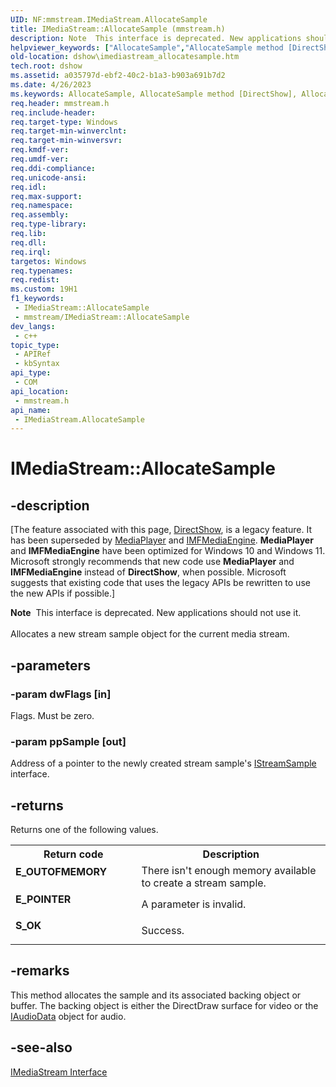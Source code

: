 ```yaml
---
UID: NF:mmstream.IMediaStream.AllocateSample
title: IMediaStream::AllocateSample (mmstream.h)
description: Note  This interface is deprecated. New applications should not use it. Allocates a new stream sample object for the current media stream.
helpviewer_keywords: ["AllocateSample","AllocateSample method [DirectShow]","AllocateSample method [DirectShow]","IMediaStream interface","IMediaStream interface [DirectShow]","AllocateSample method","IMediaStream.AllocateSample","IMediaStream::AllocateSample","IMediaStreamAllocateSample","dshow.imediastream_allocatesample","mmstream/IMediaStream::AllocateSample"]
old-location: dshow\imediastream_allocatesample.htm
tech.root: dshow
ms.assetid: a035797d-ebf2-40c2-b1a3-b903a691b7d2
ms.date: 4/26/2023
ms.keywords: AllocateSample, AllocateSample method [DirectShow], AllocateSample method [DirectShow],IMediaStream interface, IMediaStream interface [DirectShow],AllocateSample method, IMediaStream.AllocateSample, IMediaStream::AllocateSample, IMediaStreamAllocateSample, dshow.imediastream_allocatesample, mmstream/IMediaStream::AllocateSample
req.header: mmstream.h
req.include-header: 
req.target-type: Windows
req.target-min-winverclnt: 
req.target-min-winversvr: 
req.kmdf-ver: 
req.umdf-ver: 
req.ddi-compliance: 
req.unicode-ansi: 
req.idl: 
req.max-support: 
req.namespace: 
req.assembly: 
req.type-library: 
req.lib: 
req.dll: 
req.irql: 
targetos: Windows
req.typenames: 
req.redist: 
ms.custom: 19H1
f1_keywords:
 - IMediaStream::AllocateSample
 - mmstream/IMediaStream::AllocateSample
dev_langs:
 - c++
topic_type:
 - APIRef
 - kbSyntax
api_type:
 - COM
api_location:
 - mmstream.h
api_name:
 - IMediaStream.AllocateSample
---
```


# IMediaStream::AllocateSample


## -description

\[The feature associated with this page, [DirectShow](/windows/win32/directshow/directshow), is a legacy feature. It has been superseded by [MediaPlayer](/uwp/api/Windows.Media.Playback.MediaPlayer) and [IMFMediaEngine](/windows/win32/api/mfmediaengine/nn-mfmediaengine-imfmediaengine). **MediaPlayer** and **IMFMediaEngine** have been optimized for Windows 10 and Windows 11. Microsoft strongly recommends that new code use **MediaPlayer** and **IMFMediaEngine** instead of **DirectShow**, when possible. Microsoft suggests that existing code that uses the legacy APIs be rewritten to use the new APIs if possible.\]

<div class="alert"><b>Note</b>  This interface is deprecated. New applications should not use it.</div>
<div> </div>
Allocates a new stream sample object for the current media stream.

## -parameters

### -param dwFlags [in]

Flags. Must be zero.

### -param ppSample [out]

Address of a pointer to the newly created stream sample's <a href="/windows/desktop/api/mmstream/nn-mmstream-istreamsample">IStreamSample</a> interface.

## -returns

Returns one of the following values.

<table>
<tr>
<th>Return code</th>
<th>Description</th>
</tr>
<tr>
<td width="40%">
<dl>
<dt><b>E_OUTOFMEMORY</b></dt>
</dl>
</td>
<td width="60%">
There isn't enough memory available to create a stream sample.

</td>
</tr>
<tr>
<td width="40%">
<dl>
<dt><b>E_POINTER</b></dt>
</dl>
</td>
<td width="60%">
A parameter is invalid.

</td>
</tr>
<tr>
<td width="40%">
<dl>
<dt><b>S_OK</b></dt>
</dl>
</td>
<td width="60%">
Success.

</td>
</tr>
</table>

## -remarks

This method allocates the sample and its associated backing object or buffer. The backing object is either the DirectDraw surface for video or the <a href="/windows/desktop/api/austream/nn-austream-iaudiodata">IAudioData</a> object for audio.

## -see-also

<a href="/windows/desktop/api/mmstream/nn-mmstream-imediastream">IMediaStream Interface</a>